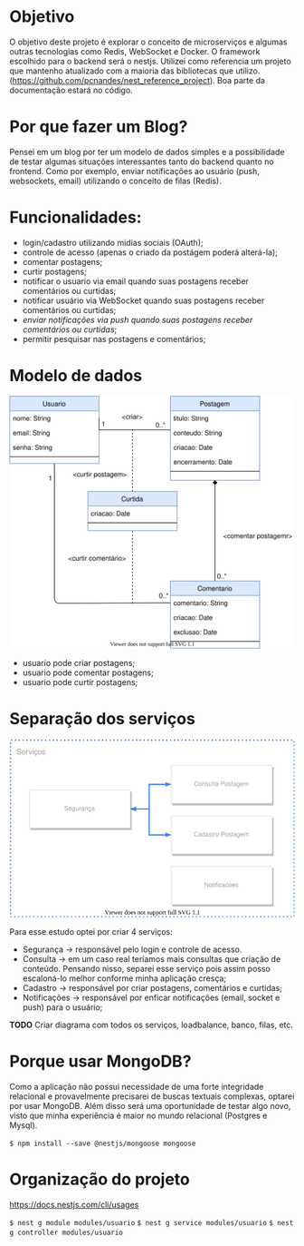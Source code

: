 # Objetivo

O objetivo deste projeto é explorar o conceito de microserviços e algumas outras tecnologias como Redis, WebSocket e Docker. O framework escolhido para o backend será o nestjs. Utilizei como referencia um projeto que mantenho atualizado com a maioria das bibliotecas que utilizo. (https://github.com/pcnandes/nest_reference_project). Boa parte da documentação estará no código.

# Por que fazer um Blog?

Pensei em um blog por ter um modelo de dados simples e a possibilidade de testar algumas situações interessantes tanto do backend quanto no frontend. Como por exemplo, enviar notificações ao usuário (push, websockets, email) utilizando o conceito de filas (Redis).

# Funcionalidades:

- login/cadastro utilizando midias sociais (OAuth);
- controle de acesso (apenas o criado da postágem poderá alterá-la);
- comentar postagens;
- curtir postagens;
- notificar o usuario via email quando suas postagens receber comentários ou curtidas;
- notificar usuário via WebSocket quando suas postagens receber comentários ou curtidas;
- _enviar notificações via push quando suas postagens receber comentários ou curtidas_;
- permitir pesquisar nas postagens e comentários;

# Modelo de dados

<p align="center">
  <img  src="/docs/modelo.svg" alt="Modelo de Dados">
</p>

- usuario pode criar postagens;
- usuario pode comentar postagens;
- usuario pode curtir postagens;

# Separação dos serviços

<p align="center">
  <img  src="/docs/microservices.svg" alt="Serviços">
</p>

Para esse estudo optei por criar 4 serviços:

- Segurança -> responsável pelo login e controle de acesso.
- Consulta -> em um caso real teríamos mais consultas que criação de conteúdo. Pensando nisso, separei esse serviço pois assim posso escaloná-lo melhor conforme minha aplicação cresça;
- Cadastro -> responsável por criar postagens, comentários e curtidas;
- Notificações -> responsável por enficar notificações (email, socket e push) para o usuário;

**TODO** Criar diagrama com todos os serviços, loadbalance, banco, filas, etc.

# Porque usar MongoDB?

Como a aplicação não possui necessidade de uma forte integridade relacional e provavelmente precisarei de buscas textuais complexas, optarei por usar MongoDB. Além disso será uma oportunidade de testar algo novo, visto que minha experiência é maior no mundo relacional (Postgres e Mysql).

`$ npm install --save @nestjs/mongoose mongoose`

# Organização do projeto

https://docs.nestjs.com/cli/usages

`$ nest g module modules/usuario`
`$ nest g service modules/usuario`
`$ nest g controller modules/usuario`

